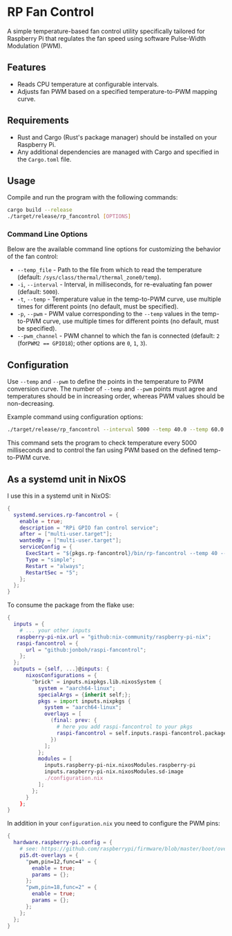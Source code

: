 # RP Fan Control

A simple temperature-based fan control utility specifically tailored for Raspberry Pi that regulates the fan speed using software Pulse-Width Modulation (PWM).

## Features
- Reads CPU temperature at configurable intervals.
- Adjusts fan PWM based on a specified temperature-to-PWM mapping curve.

## Requirements

- Rust and Cargo (Rust's package manager) should be installed on your Raspberry Pi.
- Any additional dependencies are managed with Cargo and specified in the `Cargo.toml` file.

## Usage

Compile and run the program with the following commands:

```sh
cargo build --release
./target/release/rp_fancontrol [OPTIONS]
```

### Command Line Options

Below are the available command line options for customizing the behavior of the fan control:

- `--temp_file` - Path to the file from which to read the temperature (default: `/sys/class/thermal/thermal_zone0/temp`).
- `-i`, `--interval` - Interval, in milliseconds, for re-evaluating fan power (default: `5000`).
- `-t`, `--temp` - Temperature value in the temp-to-PWM curve, use multiple times for different points (no default, must be specified).
- `-p`, `--pwm` - PWM value corresponding to the `--temp` values in the temp-to-PWM curve, use multiple times for different points (no default, must be specified).
- `--pwm_channel` - PWM channel to which the fan is connected (default: `2` (for`PWM2 == GPIO18`); other options are `0`, `1`, `3`).

## Configuration

Use `--temp` and `--pwm` to define the points in the temperature to PWM conversion curve. The number of `--temp` and `--pwm` points must agree and temperatures should be in increasing order, whereas PWM values should be non-decreasing.

Example command using configuration options:

```sh
./target/release/rp_fancontrol --interval 5000 --temp 40.0 --temp 60.0 --pwm 0.0 --pwm 1.0 --pwm_channel 2
```

This command sets the program to check temperature every 5000 milliseconds and to control the fan using PWM based on the defined temp-to-PWM curve.

## As a systemd unit in NixOS
I use this in a systemd unit in NixOS:
```nix
{
  systemd.services.rp-fancontrol = {
    enable = true;
    description = "RPi GPIO fan control service";
    after = ["multi-user.target"];
    wantedBy = ["multi-user.target"];
    serviceConfig = {
      ExecStart = "${pkgs.rp-fancontrol}/bin/rp-fancontrol --temp 40 --pwm 0 --temp 50 --pwm 0.5 --temp 60 --pwm 0.7 --temp 70 --pwm 1";
      Type = "simple";
      Restart = "always";
      RestartSec = "5";
    };
  };
}
```
To consume the package from the flake use:
```nix
{
  inputs = {
    # ... your other inputs
   raspberry-pi-nix.url = "github:nix-community/raspberry-pi-nix";
   raspi-fancontrol = {
      url = "github:jonboh/raspi-fancontrol";
    };
  };
  outputs = {self, ...}@inputs: {
      nixosConfigurations = {
        "brick" = inputs.nixpkgs.lib.nixosSystem {
          system = "aarch64-linux";
          specialArgs = {inherit self;};
          pkgs = import inputs.nixpkgs {
            system = "aarch64-linux";
            overlays = [
              (final: prev: {
                # here you add raspi-fancontrol to your pkgs
                raspi-fancontrol = self.inputs.raspi-fancontrol.packages.aarch64-linux.default;
              })
            ];
          };
          modules = [
            inputs.raspberry-pi-nix.nixosModules.raspberry-pi
            inputs.raspberry-pi-nix.nixosModules.sd-image
            ./configuration.nix
          ];
        };
      }
    };
}
```

In addition in your `configuration.nix` you need to configure the PWM pins:
```nix
{
  hardware.raspberry-pi.config = {
    # see: https://github.com/raspberrypi/firmware/blob/master/boot/overlays/README#L3880
    pi5.dt-overlays = {
      "pwm,pin=12,func=4" = {
        enable = true;
        params = {};
      };
      "pwm,pin=18,func=2" = {
        enable = true;
        params = {};
      };
    };
  };
}
```


